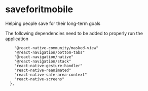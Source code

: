 # saveforitmobile
Helping people save for their long-term goals

The following dependencies need to be added to properly run the application
``` "dependencies": {
    "@react-native-community/masked-view"
    "@react-navigation/bottom-tabs"
    "@react-navigation/native"
    "@react-navigation/stack"
    "react-native-gesture-handler"
    "react-native-reanimated"
    "react-native-safe-area-context"
    "react-native-screens"
  },
  ```
